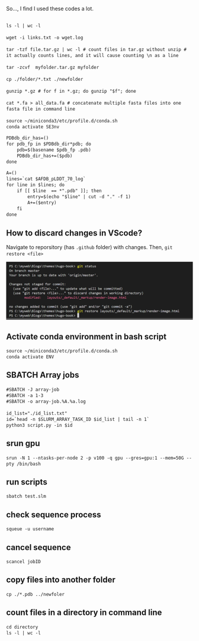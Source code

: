 So..., I find I used these codes a lot.

## 
```shell
ls -l | wc -l

wget -i links.txt -o wget.log

tar -tzf file.tar.gz | wc -l # count files in tar.gz without unzip # it actually counts lines, and it will cause counting \n as a line

tar -zcvf  myfolder.tar.gz myfolder

cp ./folder/*.txt ./newfolder

gunzip *.gz # for f in *.gz; do gunzip "$f"; done

cat *.fa > all_data.fa # concatenate multiple fasta files into one fasta file in command line

source ~/miniconda3/etc/profile.d/conda.sh
conda activate SE3nv
```


```shell
PDBdb_dir_has=()
for pdb_fp in $PDBdb_dir*pdb; do
    pdb=$(basename $pdb_fp .pdb)
    PDBdb_dir_has+=($pdb)
done
```

```shell
A=()
lines=`cat $AFDB_pLDDT_70_log`
for line in $lines; do
    if [[ $line  == *".pdb" ]]; then
        entry=$(echo "$line" | cut -d "." -f 1)
        A+=($entry)
    fi
done
```





## How to discard changes in VScode?
Navigate to reporsitory (has `.github` folder) with changes. Then, `git restore <file>`
<p><img src="./img/discard.png" alt=" " width="600"/></p>

## Activate conda environment in bash script
```console
source ~/miniconda3/etc/profile.d/conda.sh
conda activate ENV
```
## SBATCH Array jobs
```console
#SBATCH -J array-job					
#SBATCH -a 1-3
#SBATCH -o array-job.%A.%a.log

id_list="./id_list.txt"
id=`head -n $SLURM_ARRAY_TASK_ID $id_list | tail -n 1`
python3 script.py -in $id
```

## srun gpu
```console
srun -N 1 --ntasks-per-node 2 -p v100 -q gpu --gres=gpu:1 --mem=50G --pty /bin/bash
```

## run scripts
```console
sbatch test.slm
```

## check sequence process
```console
squeue -u username
```
## cancel sequence
```console
scancel jobID
```

## copy files into another folder
```console
cp ./*.pdb ../newfoler
```

## count files in a directory in command line
```console
cd directory
ls -l | wc -l
```
